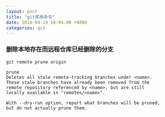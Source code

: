 ```yaml
---
layout: post
title: "git常用命令"
date: 2016-04-19 10:04:00 +0800
categories: git
---
```

### 删除本地存在而远程仓库已经删除的分支
`git remote prune origin`

```
prune
Deletes all stale remote-tracking branches under <name>.
These stale branches have already been removed from the
remote repository referenced by <name>, but are still
locally available in "remotes/<name>".

With --dry-run option, report what branches will be pruned,
but do not actually prune them.
```
